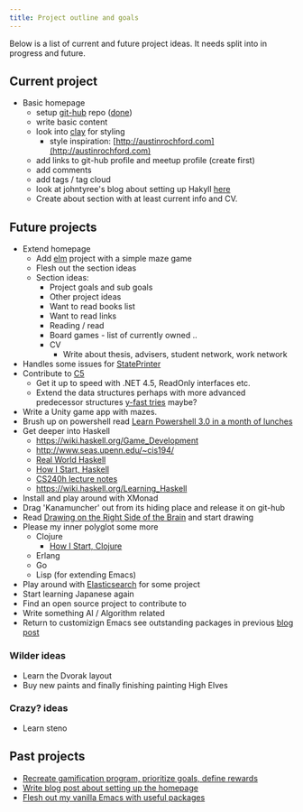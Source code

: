 ```yaml
---
title: Project outline and goals
---
```


Below is a list of current and future project ideas. It needs split into in progress and future.

## Current project ##
* Basic homepage 
    * setup [git-hub](http://www.github.com) repo ([done](https://github.com/mortenfroelich/morten.unlooping.dk))
    * write basic content
    * look into [clay](http://fvisser.nl/clay/) for styling
        * style inspiration: [http://austinrochford.com](http://austinrochford.com)
    * add links to git-hub profile and meetup profile (create first)
    * add comments
    * add tags / tag cloud
    * look at johntyree's blog about setting up Hakyll [here](https://github.com/johntyree/blag/blob/master/posts/2013-01-28-getting-started-with-hakyll.md)
    * Create about section with at least current info and CV.

## Future projects ##
* Extend homepage
    * Add [elm](http://www.elm.org) project with a simple maze game
    * Flesh out the section ideas
    * Section ideas:
        * Project goals and sub goals
        * Other project ideas
        * Want to read books list
        * Want to read links
        * Reading / read
        * Board games - list of currently owned ..
        * CV
            * Write about thesis, advisers, student network, work network
* Handles some issues for [StatePrinter](https://github.com/kbilsted/StatePrinter)
* Contribute to [C5](https://github.com/sestoft/C5/) 
    * Get it up to speed with .NET 4.5, ReadOnly interfaces etc.
    * Extend the data structures perhaps with more advanced predecessor structures [y-fast tries](http://en.wikipedia.org/wiki/Y-fast_trie) maybe?
* Write a Unity game app with mazes.
* Brush up on powershell read [Learn Powershell 3.0 in a month of lunches](http://morelunches.com)
* Get deeper into Haskell
    * <https://wiki.haskell.org/Game_Development>
    * <http://www.seas.upenn.edu/~cis194/>
    * [Real World Haskell](http://book.realworldhaskell.org/read/)
    * [How I Start, Haskell](https://howistart.org/posts/haskell/1)
    * [CS240h lecture notes](http://www.scs.stanford.edu/11au-cs240h/notes/)
    * <https://wiki.haskell.org/Learning_Haskell>
* Install and play around with XMonad
* Drag 'Kanamuncher' out from its hiding place and release it on git-hub
* Read [Drawing on the Right Side of the Brain](http://www.drawright.com) and start drawing
* Please my inner polyglot some more
    * Clojure
        * [How I Start, Clojure](https://howistart.org/posts/clojure/1)
    * Erlang
    * Go
	* Lisp (for extending Emacs)
* Play around with [Elasticsearch](http://www.elastic.co) for some project
* Start learning Japanese again
* Find an open source project to contribute to
* Write something AI / Algorithm related
* Return to customizign Emacs see outstanding packages in previous [blog post](posts/2015-04-23-emacs.html)

### Wilder ideas ###
* Learn the Dvorak layout
* Buy new paints and finally finishing painting High Elves

### Crazy? ideas ###
* Learn steno

## Past projects  ##
* [Recreate gamification program, prioritize goals, define rewards](posts/2015-04-21-project_gamification.html)
* [Write blog post about setting up the homepage](posts/2015-04-20-up_and_running.html)
* [Flesh out my vanilla Emacs with useful packages](posts/2015-04-23-emacs.html)
